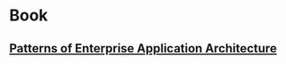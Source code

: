 # Book



## [Patterns of Enterprise Application Architecture](https://book.douban.com/subject/1229954/)

